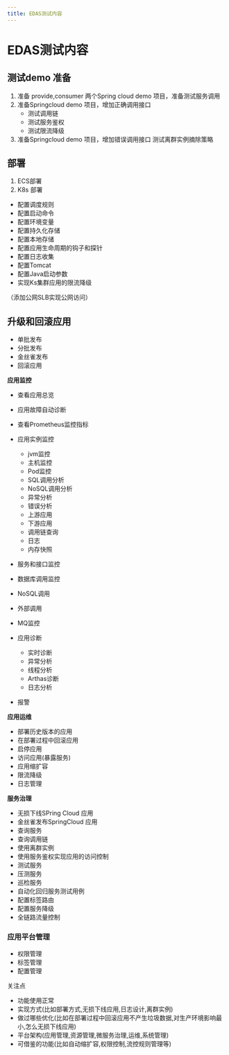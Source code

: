 ```yaml
---
title: EDAS测试内容
---
```

#  EDAS测试内容

## **测试demo 准备**

1. 准备 provide,consumer 两个Spring cloud demo 项目，准备测试服务调用
2. 准备Springcloud demo 项目，增加正确调用接口
   - 测试调用链
   - 测试服务鉴权
   - 测试限流降级
3. 准备Springcloud demo 项目，增加错误调用接口 测试离群实例摘除策略

## **部署**

1. ECS部署
2. K8s 部署



- 配置调度规则
- 配置启动命令
- 配置环境变量
- 配置持久化存储
- 配置本地存储
- 配置应用生命周期的钩子和探针
- 配置日志收集
- 配置Tomcat
- 配置Java启动参数
- 实现Ks集群应用的限流降级

（添加公网SLB实现公网访问）

## **升级和回滚应用**

- 单批发布
- 分批发布
- 金丝雀发布
- 回滚应用

**应用监控**

* 查看应用总览
* 应用故障自动诊断
* 查看Prometheus监控指标
* 应用实例监控

  * jvm监控
  * 主机监控
  * Pod监控
  * SQL调用分析
  * NoSQL调用分析
  * 异常分析
  * 错误分析
  * 上游应用
  * 下游应用
  * 调用链查询
  * 日志
  * 内存快照
* 服务和接口监控
* 数据库调用监控
* NoSQL调用
* 外部调用
* MQ监控
* 应用诊断
  *  实时诊断
  *  异常分析
  *  线程分析
  *  Arthas诊断
  *  日志分析
* 报警

**应用运维**

* 部署历史版本的应用
* 在部署过程中回滚应用
* 启停应用
* 访问应用(暴露服务)
* 应用缩扩容
* 限流降级
* 日志管理

**服务治理**

* 无损下线SPring Cloud 应用
* 金丝雀发布SpringCloud 应用
* 查询服务
* 查询调用链
* 使用离群实例
* 使用服务鉴权实现应用的访问控制
* 测试服务
* 压测服务
* 巡检服务
* 自动化回归服务测试用例
* 配置标签路由
* 配置服务降级
* 全链路流量控制

### 应用平台管理

* 权限管理
* 标签管理
* 配置管理

关注点

* 功能使用正常
* 实现方式(比如部署方式,无损下线应用,日志设计,离群实例)
* 做过哪些优化(比如在部署过程中回滚应用不产生垃圾数据,对生产环境影响最小,怎么无损下线应用)
* 平台架构(应用管理,资源管理,微服务治理,运维,系统管理)
* 可借鉴的功能(比如自动缩扩容,权限控制,流控规则管理等)